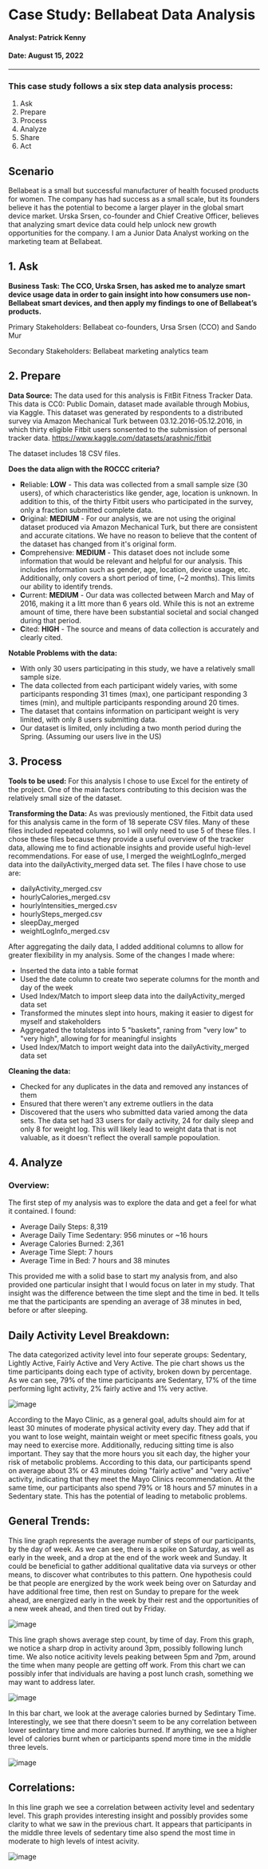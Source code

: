 # **Case Study: Bellabeat Data Analysis**

#### Analyst: Patrick Kenny

#### Date: August 15, 2022

________________________________________________________________________________________________________________

### This case study follows a six step data analysis process:

1. Ask
2. Prepare
3. Process
4. Analyze
5. Share
6. Act

## Scenario

Bellabeat is a small but successful manufacturer of health focused products for women. The company has had success as a small scale, but its founders believe it has the potential to become a larger player in the global smart device market. Urska Srsen, co-founder and Chief Creative Officer, believes that analyzing smart device data could help unlock new growth opportunities for the company. I am a Junior Data Analyst working on the marketing team at Bellabeat.

## **1. Ask**

**Business Task: The CCO, Urska Srsen, has asked me to analyze smart device usage data in order to gain insight into how consumers use non-Bellabeat smart devices, and then apply my findings to one of Bellabeat’s products.**

Primary Stakeholders: Bellabeat co-founders, Ursa Srsen (CCO) and Sando Mur

Secondary Stakeholders: Bellabeat marketing analytics team

## **2. Prepare**

**Data Source:** The data used for this analysis is FitBit Fitness Tracker Data. This data is CC0: Public Domain, dataset made available through Mobius, via Kaggle. This dataset was generated by respondents to a distributed survey via Amazon Mechanical Turk between 03.12.2016-05.12.2016, in which thirty eligible Fitbit users sonsented to the submission of personal tracker data. https://www.kaggle.com/datasets/arashnic/fitbit

The dataset includes 18 CSV files.

**Does the data align with the ROCCC criteria?**

* **R**eliable: **LOW** - This data was collected from a small sample size (30 users), of which characteristics like gender, age, location is unknown. In addition to this, of the thirty Fitbit users who participated in the survey, only a fraction submitted complete data. 
* **O**riginal: **MEDIUM** - For our analysis, we are not using the original dataset produced via Amazon Mechanical Turk, but there are consistent and accurate citations. We have no reason to believe that the content of the dataset has changed from it's original form. 
* **C**omprehensive: **MEDIUM** - This dataset does not include some information that would be relevant and helpful for our analysis. This includes information such as gender, age, location, device usage, etc. Additionally, only covers a short period of time, (~2 months). This limits our ability to identify trends. 
* **C**urrent: **MEDIUM** - Our data was collected between March and May of 2016, making it a litt more than 6 years old. While this is not an extreme amount of time, there have been substantial societal and social changed during that period. 
* **C**ited: **HIGH** - The source and means of data collection is accurately and clearly cited. 

**Notable Problems with the data:**

* With only 30 users participating in this study, we have a relatively small sample size. 
* The data collected from each participant widely varies, with some participants responding 31 times (max), one participant responding 3 times (min), and multiple participants responding around 20 times. 
* The dataset that contains information on participant weight is very limited, with only 8 users submitting data. 
* Our dataset is limited, only including a two month period during the Spring. (Assuming our users live in the US)

## **3. Process**

**Tools to be used:** For this analysis I chose to use Excel for the entirety of the project. One of the main factors contributing to this decision was the relatively small size of the dataset. 

**Transforming the Data:** As was previously mentioned, the Fitbit data used for this analysis came in the form of 18 seperate CSV files. Many of these files included repeated columns, so I will only need to use 5 of these files. I chose these files because they provide a useful overview of the tracker data, allowing me to find actionable insights and provide useful high-level recommendations. For ease of use, I merged the weightLogInfo_merged data into the dailyActivity_merged data set.  The files I have chose to use are:

  * dailyActivity_merged.csv
  * hourlyCalories_merged.csv
  * hourlyIntensities_merged.csv
  * hourlySteps_merged.csv
  * sleepDay_merged
  * weightLogInfo_merged.csv

After aggregating the daily data, I added additional columns to allow for greater flexibility in my analysis. Some of the changes I made where:

  * Inserted the data into a table format
  * Used the date column to create two seperate columns for the month and day of the week
  * Used Index/Match to import sleep data into the dailyActivity_merged data set
  * Transformed the minutes slept into hours, making it easier to digest for myself and stakeholders
  * Aggregated the totalsteps into 5 "baskets", raning from "very low" to "very high", allowing for for meaningful insights
  * Used Index/Match to import weight data into the dailyActivity_merged data set

**Cleaning the data:**

  * Checked for any duplicates in the data and removed any instances of them
  * Ensured that there weren't any extreme outliers in the data
  * Discovered that the users who submitted data varied among the data sets. The data set had 33 users for daily activity, 24 for daily sleep and only 8 for weight         log. This will likely lead to weight data that is not valuable, as it doesn't reflect the overall sample popoulation. 

## **4. Analyze**

### **Overview:** 

The first step of my analysis was to explore the data and get a feel for what it contained. I found: 

 * Average Daily Steps: 8,319
 * Average Daily Time Sedentary: 956 minutes or ~16 hours
 * Average Calories Burned: 2,361
 * Average Time Slept: 7 hours
 * Average Time in Bed: 7 hours and 38 minutes
 
This provided me with a solid base to start my analysis from, and also provided one particular insight that I would focus on later in my study. That insight was the difference between the time slept and the time in bed. It tells me that the participants are spending an average of 38 minutes in bed, before or after sleeping. 


## **Daily Activity Level Breakdown:**

The data categorized activity level into four seperate groups: Sedentary, Lightly Active, Fairly Active and Very Active. The pie chart shows us the time participants doing each type of activity, broken down by percentage. As we can see, 79% of the time participants are Sedentary, 17% of the time performing light activity, 2% fairly active and 1% very active. 

![image](https://user-images.githubusercontent.com/108141441/184989458-60b00d6f-43b9-4c52-867c-b47c57ba0e1f.png)

According to the Mayo Clinic, as a general goal, adults should aim for at least 30 minutes of moderate physical activity every day. They add that if you want to lose weight, maintain weight or meet specific fitness goals, you may need to exercise more. Additionally, reducing sitting time is also important. They say that the more hours you sit each day, the higher your risk of metabolic problems. According to this data, our participants spend on average about 3% or 43 minutes doing "fairly active" and "very active" activity, indicating that they meet the Mayo Clinics recommendation. At the same time, our participants also spend 79% or 18 hours and 57 minutes in a Sedentary state. This has the potential of leading to metabolic problems. 

## **General Trends:**

This line graph represents the average number of steps of our participants, by the day of week. As we can see, there is a spike on Saturday, as well as early in the week, and a drop at the end of the work week and Sunday. It could be beneficial to gather additional qualitative data via surveys or other means, to discover what contributes to this pattern. One hypothesis could be that people are energized by the work week being over on Saturday and have additional free time, then rest on Sunday to prepare for the week ahead, are energized early in the week by their rest and the opportunities of a new week ahead, and then tired out by Friday. 

![image](https://user-images.githubusercontent.com/108141441/184996885-8d842754-f8a5-49f4-945b-8e3a290836ee.png)

This line graph shows average step count, by time of day. From this graph, we notice a sharp drop in activity around 3pm, possibly following lunch time. We also notice acitivity levels peaking between 5pm and 7pm, around the time when many people are getting off work. From this chart we can possibly infer that individuals are having a post lunch crash, something we may want to address later. 

![image](https://user-images.githubusercontent.com/108141441/184997486-cdeab684-1b70-4fa1-94b7-babfba92c756.png)

In this bar chart, we look at the average calories burned by Sedintary Time. Interestingly, we see that there doesn't seem to be any correlation between lower sedintary time and more calories burned. If anything, we see a higher level of calories burnt when or participants spend more time in the middle three levels. 

![image](https://user-images.githubusercontent.com/108141441/184998032-728a03cb-f8fb-44c7-bbb9-fe0520602543.png)


## **Correlations:**

In this line graph we see a correlation between activity level and sedentary level. This graph provides interesting insight and possibly provides some clarity to what we saw in the previous chart. It appears that participants in the middle three levels of sedentary time also spend the most time in moderate to high levels of intest acivity. 

![image](https://user-images.githubusercontent.com/108141441/184999453-c03c87a8-461b-4e04-99ac-2139d21a49ee.png)
